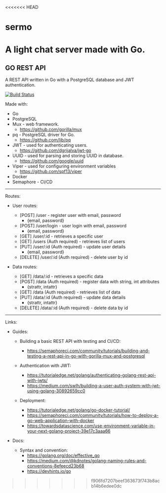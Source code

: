 <<<<<<< HEAD
# sermo
A light chat server made with Go.
=======
## GO REST API

A REST API written in Go with a PostgreSQL database and JWT authentication.

[![Build Status](https://ebcp-dev.semaphoreci.com/badges/gorest-api/branches/master.svg)](https://ebcp-dev.semaphoreci.com/projects/gorest-api)

Made with:

- Go
- PostgreSQL
- Mux - web framework.
  - https://github.com/gorilla/mux
- pq - PostgreSQL driver for Go.
  - https://github.com/lib/pq
- JWT - used for authenticating users.
  - https://github.com/dgrijalva/jwt-go
- UUID - used for parsing and storing UUID in database.
  - https://github.com/google/uuid
- Viper - used for configuring environment variables
  - https://github.com/spf13/viper
- Docker
- Semaphore - CI/CD

---

Routes:

- User routes:

  - [POST] /user - register user with email, password
    - {email, password}
  - [POST] /user/login - user login with email, password
    - {email, password}
  - [GET] /user/:id - retrieves a specific user
  - [GET] /users (Auth required) - retrieves list of users
  - [PUT] /user/:id (Auth required) - update user details
    - {email, password}
  - [DELETE] /user/:id (Auth required) - delete user by id

- Data routes:
  - [GET] /data/:id - retrieves a specific data
  - [POST] /data (Auth required) - register data with string, int attributes
    - {strattr, intattr}
  - [GET] /data (Auth required) - retrieves list of data
  - [PUT] /data/:id (Auth required) - update data details
    - {strattr, intattr}
  - [DELETE] /data/:id (Auth required) - delete data by id

---

Links:

- Guides:

  - Building a basic REST API with testing and CI/CD:

    - https://semaphoreci.com/community/tutorials/building-and-testing-a-rest-api-in-go-with-gorilla-mux-and-postgresql

  - Authentication with JWT:

    - https://tutorialedge.net/golang/authenticating-golang-rest-api-with-jwts/
    - https://medium.com/swlh/building-a-user-auth-system-with-jwt-using-golang-30892659cc0

  - Deployment:
    - https://tutorialedge.net/golang/go-docker-tutorial/
    - https://semaphoreci.com/community/tutorials/how-to-deploy-a-go-web-application-with-docker
    - https://towardsdatascience.com/use-environment-variable-in-your-next-golang-project-39e17c3aaa66

- Docs:
  - Syntax and convention:
    - https://golang.org/doc/effective_go
    - https://medium.com/@kdnotes/golang-naming-rules-and-conventions-8efeecd23b68
    - https://devhints.io/go
>>>>>>> f906fd7207beef363673f743b8acb14b6edee0dc
